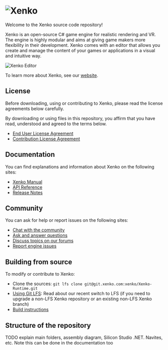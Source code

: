 ![Xenko](https://xenko.com/images/external/xenko-logo-side.png)
=======

Welcome to the Xenko source code repository!

Xenko is an open-source C# game engine for realistic rendering and VR. 
The engine is highly modular and aims at giving game makers more flexibility in their development.
Xenko comes with an editor that allows you create and manage the content of your games or applications in a visual and intuitive way.

![Xenko Editor](https://xenko.com/images/external/script-editor.png)

To learn more about Xenko, see our [website](https://xenko.com/).

## License

Before downloading, using or contributing to Xenko, please read the license agreements below carefully. 

By downloading or using files in this repository, you affirm that you have read, understood and agreed to the terms below.
* [End User License Agreement](LICENSE.md)
* [Contribution License Agreement](doc/ContributorLicenseAgreement.md)

## Documentation

You can find explanations and information about Xenko on the following sites:
* [Xenko Manual](http://doc.xenko.com/latest/manual)
* [API Reference](http://doc.xenko.com/latest/api/SiliconStudio.Assets.html)
* [Release Notes](http://doc.xenko.com/latest/manual)

## Community

You can ask for help or report issues on the following sites:
* [Chat with the community](https://gitter.im/SiliconStudio/xenko?utm_source=badge&utm_medium=badge&utm_campaign=pr-badge&utm_content=badge)
* [Ask and answer questions](http://answers.xenko.com/)
* [Discuss topics on our forums](http://forums.xenko.com/)
* [Report engine issues](https://github.com/SiliconStudio/xenko/issues)

## Building from source

To modify or contribute to Xenko:
* Clone the sources: `git lfs clone git@git.xenko.com:xenko/Xenko-Runtime.git`
* [Using Git LFS](doc/GitLFS.md): Read about our recent switch to LFS (if you need to upgrade a non-LFS Xenko repository or an existing non-LFS Xenko branch)
* [Build instructions](doc/GettingStarted.md)

## Structure of the repository

TODO explain main folders, assembly diagram, Silicon Studio .NET. Navites, etc. 
Note this can be done in the documentation too